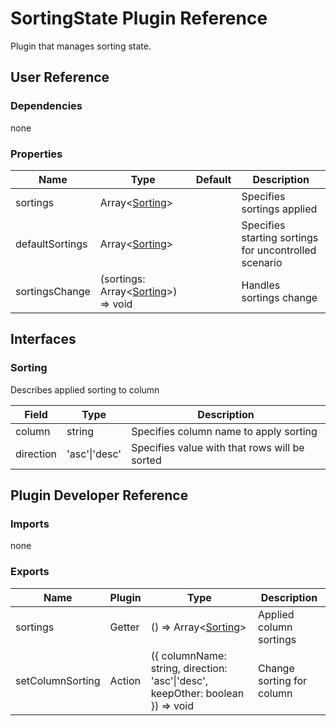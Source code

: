 # SortingState Plugin Reference

Plugin that manages sorting state.

## User Reference

### Dependencies

none

### Properties

Name | Type | Default | Description
-----|------|---------|------------
sortings | Array&lt;[Sorting](#sorting)&gt; | | Specifies sortings applied
defaultSortings | Array&lt;[Sorting](#sorting)&gt; | | Specifies starting sortings for uncontrolled scenario
sortingsChange | (sortings: Array&lt;[Sorting](#sorting)&gt;) => void | | Handles sortings change

## Interfaces

### Sorting

Describes applied sorting to column

Field | Type | Description
------|------|------------
column | string | Specifies column name to apply sorting
direction | 'asc'&#124;'desc' | Specifies value with that rows will be sorted

## Plugin Developer Reference

### Imports

none

### Exports

Name | Plugin | Type | Description
-----|--------|------|------------
sortings | Getter | () => Array&lt;[Sorting](#sorting)&gt; | Applied column sortings
setColumnSorting | Action | ({ columnName: string, direction: 'asc'&#124;'desc', keepOther: boolean }) => void | Change sorting for column

